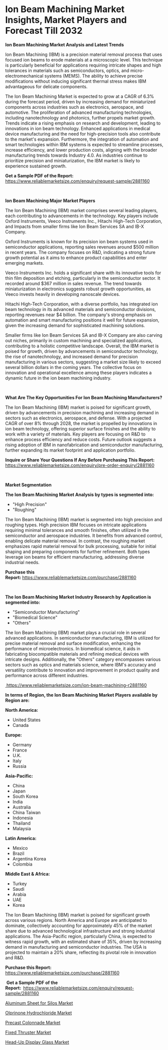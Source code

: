 <p><h1>Ion Beam Machining Market Insights, Market Players and Forecast Till 2032</h1></p><p><strong>Ion Beam Machining Market Analysis and Latest Trends</strong></p>
<p><p>Ion Beam Machining (IBM) is a precision material removal process that uses focused ion beams to erode materials at a microscopic level. This technique is particularly beneficial for applications requiring intricate shapes and high tolerances in materials such as semiconductors, optics, and micro-electromechanical systems (MEMS). The ability to achieve precise modifications without inducing significant thermal stress makes IBM advantageous for delicate components.</p><p>The Ion Beam Machining Market is expected to grow at a CAGR of 6.3% during the forecast period, driven by increasing demand for miniaturized components across industries such as electronics, aerospace, and automotive. The proliferation of advanced manufacturing technologies, including nanotechnology and photonics, further propels market growth. Trends indicate a rising emphasis on research and development, leading to innovations in ion beam technology. Enhanced applications in medical device manufacturing and the need for high-precision tools also contribute to the market's expansion. Furthermore, the integration of automation and smart technologies within IBM systems is expected to streamline processes, increase efficiency, and lower production costs, aligning with the broader manufacturing trends towards Industry 4.0. As industries continue to prioritize precision and miniaturization, the IBM market is likely to experience sustained growth.</p></p>
<p><strong>Get a Sample PDF of the Report:&nbsp;</strong> <a href="https://www.reliablemarketsize.com/enquiry/request-sample/2881160?utm_campaign=1143&utm_medium=2&utm_source=Github&utm_content=ia&utm_term=12032025&utm_id=ion-beam-machining">https://www.reliablemarketsize.com/enquiry/request-sample/2881160</a></p>
<p>&nbsp;</p>
<p><strong>Ion Beam Machining Major Market Players</strong></p>
<p><p>The Ion Beam Machining (IBM) market comprises several leading players, each contributing to advancements in the technology. Key players include Oxford Instruments, Veeco Instruments Inc., Hitachi High-Tech Corporation, and Impacts from smaller firms like Ion Beam Services SA and IB-X Company.</p><p>Oxford Instruments is known for its precision ion beam systems used in semiconductor applications, reporting sales revenues around $500 million in recent years. The company focuses on R&D, indicating a strong future growth potential as it aims to enhance product capabilities and enter emerging markets.</p><p>Veeco Instruments Inc. holds a significant share with its innovative tools for thin film deposition and etching, particularly in the semiconductor sector. It recorded around $367 million in sales revenue. The trend towards miniaturization in electronics suggests robust growth opportunities, as Veeco invests heavily in developing nanoscale devices.</p><p>Hitachi High-Tech Corporation, with a diverse portfolio, has integrated ion beam technology in its advanced materials and semiconductor divisions, reporting revenues near $4 billion. The company's strong emphasis on automation and smart manufacturing positions it well for future expansion, given the increasing demand for sophisticated machining solutions.</p><p>Smaller firms like Ion Beam Services SA and IB-X Company are also carving out niches, primarily in custom machining and specialized applications, contributing to a holistic competitive landscape. Overall, the IBM market is poised for growth, driven by advancements in semiconductor technology, the rise of nanotechnology, and increased demand for precision manufacturing in various sectors, suggesting a market size likely to exceed several billion dollars in the coming years. The collective focus on innovation and operational excellence among these players indicates a dynamic future in the ion beam machining industry.</p></p>
<p>&nbsp;</p>
<p><strong>What Are The Key Opportunities For Ion Beam Machining Manufacturers?</strong></p>
<p><p>The Ion Beam Machining (IBM) market is poised for significant growth, driven by advancements in precision machining and increasing demand in sectors such as electronics, aerospace, and defense. With a projected CAGR of over 8% through 2028, the market is propelled by innovations in ion beam technology, offering superior surface finishes and the ability to work with a variety of materials. Key players are focusing on R&D to enhance process efficiency and reduce costs. Future outlook suggests a rising adoption of IBM in nanofabrication and semiconductor manufacturing, further expanding its market footprint and application portfolio.</p></p>
<p><strong>Inquire or Share Your Questions If Any Before Purchasing This Report:</strong> <a href="https://www.reliablemarketsize.com/enquiry/pre-order-enquiry/2881160?utm_campaign=1143&utm_medium=2&utm_source=Github&utm_content=ia&utm_term=12032025&utm_id=ion-beam-machining">https://www.reliablemarketsize.com/enquiry/pre-order-enquiry/2881160</a></p>
<p>&nbsp;</p>
<p><strong>Market Segmentation</strong></p>
<p><strong>The Ion Beam Machining Market Analysis by types is segmented into:</strong></p>
<p><ul><li>"High Precision"</li><li>"Roughing"</li></ul></p>
<p><p>The Ion Beam Machining (IBM) market is segmented into high precision and roughing types. High precision IBM focuses on intricate applications requiring minimal tolerances and smooth finishes, often utilized in the semiconductor and aerospace industries. It benefits from advanced control, enabling delicate material removal. In contrast, the roughing market emphasizes rapid material removal for bulk processing, suitable for initial shaping and preparing components for further refinement. Both types leverage ion beams for efficient manufacturing, addressing diverse industrial needs.</p></p>
<p><strong>Purchase this Report:&nbsp;</strong><a href="https://www.reliablemarketsize.com/purchase/2881160?utm_campaign=1143&utm_medium=2&utm_source=Github&utm_content=ia&utm_term=12032025&utm_id=ion-beam-machining">https://www.reliablemarketsize.com/purchase/2881160</a></p>
<p>&nbsp;</p>
<p><strong>The Ion Beam Machining Market Industry Research by Application is segmented into:</strong></p>
<p><ul><li>"Semiconductor Manufacturing"</li><li>"Biomedical Science"</li><li>"Others"</li></ul></p>
<p><p>The Ion Beam Machining (IBM) market plays a crucial role in several advanced applications. In semiconductor manufacturing, IBM is utilized for precise material removal and surface modification, enhancing the performance of microelectronics. In biomedical science, it aids in fabricating biocompatible materials and refining medical devices with intricate designs. Additionally, the "Others" category encompasses various sectors such as optics and materials science, where IBM's accuracy and versatility contribute to innovation and improvement in product quality and performance across different industries.</p></p>
<p><a href="https://www.reliablemarketsize.com/ion-beam-machining-r2881160?utm_campaign=1143&utm_medium=2&utm_source=Github&utm_content=ia&utm_term=12032025&utm_id=ion-beam-machining">&nbsp;https://www.reliablemarketsize.com/ion-beam-machining-r2881160</a></p>
<p><strong>In terms of Region, the Ion Beam Machining Market Players available by Region are:</strong></p>
<p>
    <p> <strong> North America: </strong>
        <ul>
            <li>United States</li>
            <li>Canada</li>
        </ul>
        </p> 
    <p> <strong> Europe: </strong>
        <ul>
            <li>Germany</li>
            <li>France</li>
            <li>U.K.</li>
            <li>Italy</li>
            <li>Russia</li>
        </ul>
        </p> 
    <p> <strong> Asia-Pacific: </strong>
        <ul>
            <li>China</li>
            <li>Japan</li>
            <li>South Korea</li>
            <li>India</li>
            <li>Australia</li>
            <li>China Taiwan</li>
            <li>Indonesia</li>
            <li>Thailand</li>
            <li>Malaysia</li>
        </ul>
        </p> 
    <p> <strong> Latin America: </strong>
        <ul>
            <li>Mexico</li>
            <li>Brazil</li>
            <li>Argentina Korea</li>
            <li>Colombia</li>
        </ul>
        </p> 
    <p> <strong> Middle East & Africa: </strong>
        <ul>
            <li>Turkey</li>
            <li>Saudi</li>
            <li>Arabia</li>
            <li>UAE</li>
            <li>Korea</li>
        </ul>
    </p>
    </p>
<p><p>The Ion Beam Machining (IBM) market is poised for significant growth across various regions. North America and Europe are anticipated to dominate, collectively accounting for approximately 45% of the market share due to advanced technological infrastructure and strong industrial applications. The Asia-Pacific region, particularly China, is expected to witness rapid growth, with an estimated share of 35%, driven by increasing demand in manufacturing and semiconductor industries. The USA is projected to maintain a 20% share, reflecting its pivotal role in innovation and R&D.</p></p>
<p><strong>Purchase this Report: </strong><a href="https://www.reliablemarketsize.com/purchase/2881160?utm_campaign=1143&utm_medium=2&utm_source=Github&utm_content=ia&utm_term=12032025&utm_id=ion-beam-machining">https://www.reliablemarketsize.com/purchase/2881160</a></p>
<p>&nbsp;<strong>Get a Sample PDF of the Report:&nbsp;&nbsp;</strong><a href="https://www.reliablemarketsize.com/enquiry/request-sample/2881160?utm_campaign=1143&utm_medium=2&utm_source=Github&utm_content=ia&utm_term=12032025&utm_id=ion-beam-machining">https://www.reliablemarketsize.com/enquiry/request-sample/2881160</a></p>
<p><strong></strong></p>
<p><p><a href="https://github.com/motanafraxer/Market-Research-Report-List-1/blob/main/aluminum-sheet-for-silos-market.md?utm_campaign=1143&utm_medium=2&utm_source=Github&utm_content=ia&utm_term=12032025&utm_id=ion-beam-machining">Aluminum Sheet for Silos Market</a></p><p><a href="https://github.com/ajegiobitsa/Market-Research-Report-List-1/blob/main/olprinone-hydrochloride-market.md?utm_campaign=1143&utm_medium=2&utm_source=Github&utm_content=ia&utm_term=12032025&utm_id=ion-beam-machining">Olprinone Hydrochloride Market</a></p><p><a href="https://github.com/efialiurca/Market-Research-Report-List-1/blob/main/precast-colonnade-market.md?utm_campaign=1143&utm_medium=2&utm_source=Github&utm_content=ia&utm_term=12032025&utm_id=ion-beam-machining">Precast Colonnade Market</a></p><p><a href="https://github.com/noppbebawy/Market-Research-Report-List-1/blob/main/fixed-thruster-market.md?utm_campaign=1143&utm_medium=2&utm_source=Github&utm_content=ia&utm_term=12032025&utm_id=ion-beam-machining">Fixed Thruster Market</a></p><p><a href="https://github.com/oshodikurc/Market-Research-Report-List-1/blob/main/head-up-display-glass-market.md?utm_campaign=1143&utm_medium=2&utm_source=Github&utm_content=ia&utm_term=12032025&utm_id=ion-beam-machining">Head-Up Display Glass Market</a></p></p>